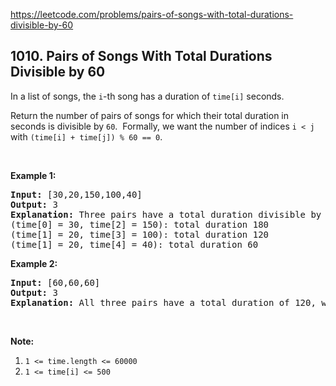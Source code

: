 https://leetcode.com/problems/pairs-of-songs-with-total-durations-divisible-by-60

## 1010. Pairs of Songs With Total Durations Divisible by 60

<div><p>In a list of songs, the <code>i</code>-th song has a duration of <code>time[i]</code> seconds. </p>
<p>Return the number of pairs of songs for which their total duration in seconds is divisible by <code>60</code>.  Formally, we want the number of indices <code>i &lt; j</code> with <code>(time[i] + time[j]) % 60 == 0</code>.</p>
<p> </p>
<p><strong>Example 1:</strong></p>
<pre><strong>Input: </strong><span id="example-input-1-1">[30,20,150,100,40]</span>
<strong>Output: </strong><span id="example-output-1">3</span>
<strong>Explanation: </strong>Three pairs have a total duration divisible by 60:
(time[0] = 30, time[2] = 150): total duration 180
(time[1] = 20, time[3] = 100): total duration 120
(time[1] = 20, time[4] = 40): total duration 60
</pre>
<div>
<p><strong>Example 2:</strong></p>
<pre><strong>Input: </strong><span id="example-input-2-1">[60,60,60]</span>
<strong>Output: </strong><span id="example-output-2">3</span>
<strong>Explanation: </strong>All three pairs have a total duration of 120, which is divisible by 60.
</pre>
</div>
<p> </p>
<p><strong>Note:</strong></p>
<ol>
<li><code>1 &lt;= time.length &lt;= 60000</code></li>
<li><code>1 &lt;= time[i] &lt;= 500</code></li>
</ol></div>
